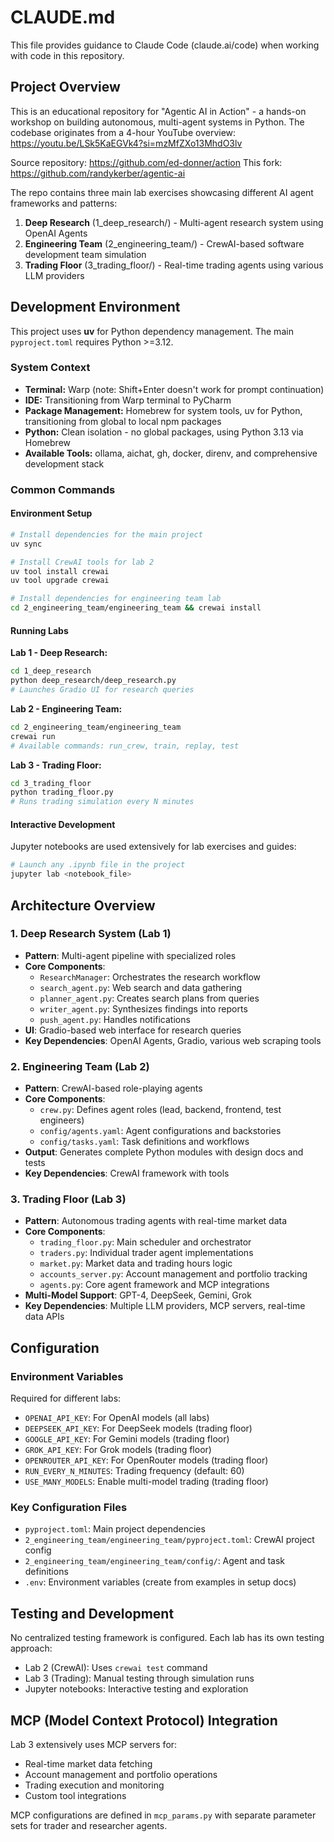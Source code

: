 # CLAUDE.md

This file provides guidance to Claude Code (claude.ai/code) when working with code in this repository.

## Project Overview

This is an educational repository for "Agentic AI in Action" - a hands-on workshop on building autonomous, multi-agent systems in Python. The codebase originates from a 4-hour YouTube overview: https://youtu.be/LSk5KaEGVk4?si=mzMfZXo13MhdO3lv

Source repository: https://github.com/ed-donner/action
This fork: https://github.com/randykerber/agentic-ai

The repo contains three main lab exercises showcasing different AI agent frameworks and patterns:

1. **Deep Research** (1_deep_research/) - Multi-agent research system using OpenAI Agents
2. **Engineering Team** (2_engineering_team/) - CrewAI-based software development team simulation  
3. **Trading Floor** (3_trading_floor/) - Real-time trading agents using various LLM providers

## Development Environment

This project uses **uv** for Python dependency management. The main `pyproject.toml` requires Python >=3.12.

### System Context
- **Terminal:** Warp (note: Shift+Enter doesn't work for prompt continuation)
- **IDE:** Transitioning from Warp terminal to PyCharm
- **Package Management:** Homebrew for system tools, uv for Python, transitioning from global to local npm packages
- **Python:** Clean isolation - no global packages, using Python 3.13 via Homebrew
- **Available Tools:** ollama, aichat, gh, docker, direnv, and comprehensive development stack

### Common Commands

#### Environment Setup
```bash
# Install dependencies for the main project
uv sync

# Install CrewAI tools for lab 2
uv tool install crewai
uv tool upgrade crewai

# Install dependencies for engineering team lab
cd 2_engineering_team/engineering_team && crewai install
```

#### Running Labs

**Lab 1 - Deep Research:**
```bash
cd 1_deep_research
python deep_research/deep_research.py
# Launches Gradio UI for research queries
```

**Lab 2 - Engineering Team:**
```bash
cd 2_engineering_team/engineering_team
crewai run
# Available commands: run_crew, train, replay, test
```

**Lab 3 - Trading Floor:**
```bash
cd 3_trading_floor
python trading_floor.py
# Runs trading simulation every N minutes
```

#### Interactive Development
Jupyter notebooks are used extensively for lab exercises and guides:
```bash
# Launch any .ipynb file in the project
jupyter lab <notebook_file>
```

## Architecture Overview

### 1. Deep Research System (Lab 1)
- **Pattern**: Multi-agent pipeline with specialized roles
- **Core Components**:
  - `ResearchManager`: Orchestrates the research workflow
  - `search_agent.py`: Web search and data gathering
  - `planner_agent.py`: Creates search plans from queries
  - `writer_agent.py`: Synthesizes findings into reports
  - `push_agent.py`: Handles notifications
- **UI**: Gradio-based web interface for research queries
- **Key Dependencies**: OpenAI Agents, Gradio, various web scraping tools

### 2. Engineering Team (Lab 2)  
- **Pattern**: CrewAI-based role-playing agents
- **Core Components**:
  - `crew.py`: Defines agent roles (lead, backend, frontend, test engineers)
  - `config/agents.yaml`: Agent configurations and backstories
  - `config/tasks.yaml`: Task definitions and workflows
- **Output**: Generates complete Python modules with design docs and tests
- **Key Dependencies**: CrewAI framework with tools

### 3. Trading Floor (Lab 3)
- **Pattern**: Autonomous trading agents with real-time market data
- **Core Components**:
  - `trading_floor.py`: Main scheduler and orchestrator
  - `traders.py`: Individual trader agent implementations
  - `market.py`: Market data and trading hours logic  
  - `accounts_server.py`: Account management and portfolio tracking
  - `agents.py`: Core agent framework and MCP integrations
- **Multi-Model Support**: GPT-4, DeepSeek, Gemini, Grok
- **Key Dependencies**: Multiple LLM providers, MCP servers, real-time data APIs

## Configuration

### Environment Variables
Required for different labs:
- `OPENAI_API_KEY`: For OpenAI models (all labs)
- `DEEPSEEK_API_KEY`: For DeepSeek models (trading floor)
- `GOOGLE_API_KEY`: For Gemini models (trading floor)
- `GROK_API_KEY`: For Grok models (trading floor)
- `OPENROUTER_API_KEY`: For OpenRouter models (trading floor)
- `RUN_EVERY_N_MINUTES`: Trading frequency (default: 60)
- `USE_MANY_MODELS`: Enable multi-model trading (trading floor)

### Key Configuration Files
- `pyproject.toml`: Main project dependencies
- `2_engineering_team/engineering_team/pyproject.toml`: CrewAI project config
- `2_engineering_team/engineering_team/config/`: Agent and task definitions
- `.env`: Environment variables (create from examples in setup docs)

## Testing and Development

No centralized testing framework is configured. Each lab has its own testing approach:
- Lab 2 (CrewAI): Uses `crewai test` command
- Lab 3 (Trading): Manual testing through simulation runs
- Jupyter notebooks: Interactive testing and exploration

## MCP (Model Context Protocol) Integration

Lab 3 extensively uses MCP servers for:
- Real-time market data fetching
- Account management and portfolio operations  
- Trading execution and monitoring
- Custom tool integrations

MCP configurations are defined in `mcp_params.py` with separate parameter sets for trader and researcher agents.